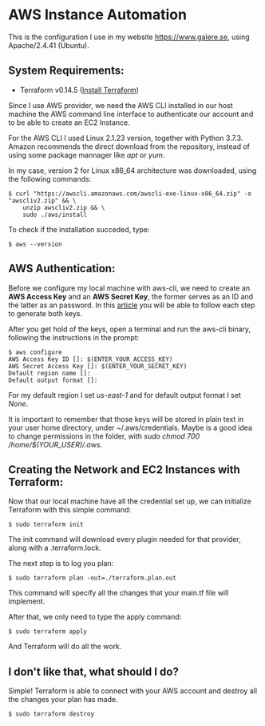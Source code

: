 # AWS Instance Automation

This is the configuration I use in my website https://www.galere.se, using Apache/2.4.41 (Ubuntu).

## **System Requirements**:

- Terraform v0.14.5 ([Install Terraform](https://www.terraform.io/downloads.html))

Since I use AWS provider, we need the AWS CLI installed in our host machine the AWS command line interface to authenticate our account and to be able to create an EC2 Instance.

For the AWS CLI I used Linux 2.1.23 version, together with Python 3.7.3. Amazon recommends the direct download from the repository, instead of using some package mannager like *apt* or *yum*. 

In my case, version 2 for Linux x86_64 architecture was downloaded, using the following commands:

```shell
$ curl "https://awscli.amazonaws.com/awscli-exe-linux-x86_64.zip" -o "awscliv2.zip" && \ 
    unzip awscliv2.zip && \
    sudo ./aws/install
```

To check if the installation succeded, type:

```shell
$ aws --version
```

## **AWS Authentication**:

Before we configure my local machine with aws-cli, we need to create an **AWS Access Key** and an **AWS Secret Key**, the former serves as an ID and the latter as an password. In this [article](https://docs.aws.amazon.com/IAM/latest/UserGuide/id_credentials_access-keys.html) you will be able to follow each step to generate both keys.

After you get hold of the keys, open a terminal and run the aws-cli binary, following the instructions in the prompt:

```shell
$ aws configure
AWS Access Key ID []: $(ENTER_YOUR_ACCESS_KEY)
AWS Secret Access Key []: $(ENTER_YOUR_SECRET_KEY)
Default region name []:
Default output format []: 
```

For my default region I set *us-east-1* and for default output format I set *None*.

It is important to remember that those keys will be stored in plain text in your user home directory, under ~/.aws/credentials. Maybe is a good idea to change permissions in the folder, with *sudo chmod 700 /home/$(YOUR_USER)/.aws*.


## **Creating the Network and EC2 Instances with Terraform**:

Now that our local machine have all the credential set up, we can initialize Terraform with this simple command:

```shell
$ sudo terraform init
```

The init command will download every plugin needed for that provider, along with a .terraform.lock.

The next step is to log you plan:

```shell
$ sudo terraform plan -out=./terraform.plan.out
```
This command will specify all the changes that your main.tf file will implement.

After that, we only need to type the apply command:

```shell
$ sudo terraform apply
```

And Terraform will do all the work.


## I don't like that, what should I do?

Simple! Terraform is able to connect with your AWS account and destroy all the changes your plan has made.

```shell
$ sudo terraform destroy
```